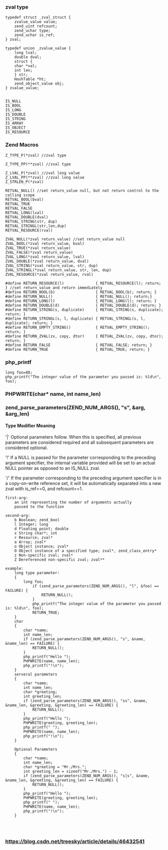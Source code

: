 ### zval type
```
typedef struct _zval_struct {
	zvalue_value value;
	zend_uint refcount;
	zend_uchar type;
	zend_uchar is_ref;
} zval;

typedef union _zvalue_value {
	long lval;
	double dval;
	struct {
	char *val;
	int len;
	} str;
	HashTable *ht;
	zend_object_value obj;
} zvalue_value;


IS_NULL
IS_BOOL
IS_LONG
IS_DOUBLE
IS_STRING
IS_ARRAY
IS_OBJECT
IS_RESOURCE
```


### Zend Macros
```
Z_TYPE_P(*zval) //zval type 

Z_TYPE_PP(**zval) //zval type 

Z_LVAL_P(*zval) //zval long value
Z_LVAL_PP(**zval) //zval long value
Z_STRLEN_P(*zval)

RETVAL_NULL() //set return_value null, but not return control to the calling scope
RETVAL_BOOL(bval)
RETVAL_TRUE
RETVAL_FALSE
RETVAL_LONG(lval)
RETVAL_DOUBLE(dval)
RETVAL_STRING(str, dup)
RETVAL_STRINGL(str,len,dup)
RETVAL_RESOURCE(rval)

ZVAL_NULL(*zval return_value) //set return_value null
ZVAL_BOOL(*zval return_value, bval) 
ZVAL_TRUE(*zval return_value) 
ZVAL_FALSE(*zval return_value) 
ZVAL_LONG(*zval return_value, lval) 
ZVAL_DOUBLE(*zval return_value, dval) 
ZVAL_STRING(*zval return_value, str, dup) 
ZVAL_STRINGL(*zval return_value, str, len, dup)
ZVAL_RESOURCE(*zval return_value, rval) 

#define RETURN_RESOURCE(l)              { RETVAL_RESOURCE(l); return; } //set return_value and return immediately
#define RETURN_BOOL(b)                  { RETVAL_BOOL(b); return; }
#define RETURN_NULL()                   { RETVAL_NULL(); return;}
#define RETURN_LONG(l)                  { RETVAL_LONG(l); return; }
#define RETURN_DOUBLE(d)                { RETVAL_DOUBLE(d); return; }
#define RETURN_STRING(s, duplicate)     { RETVAL_STRING(s, duplicate); return; }
#define RETURN_STRINGL(s, l, duplicate) { RETVAL_STRINGL(s, l, duplicate); return; }
#define RETURN_EMPTY_STRING()           { RETVAL_EMPTY_STRING(); return; }
#define RETURN_ZVAL(zv, copy, dtor)     { RETVAL_ZVAL(zv, copy, dtor); return; }
#define RETURN_FALSE                    { RETVAL_FALSE; return; }
#define RETURN_TRUE						{ RETVAL_TRUE; return; }
```

### php_printf
```
long foo=88;
php_printf("The integer value of the parameter you passed is: %ld\n", foo);
```

###	PHPWRITE(char* name, int name_len)


### zend_parse_parameters(ZEND_NUM_ARGS(), "s", &arg, &arg_len)

#### Type Modifier 		Meaning
'|' 				Optional parameters follow. When this is specified, all
					previous parameters are considered required and all
					subsequent parameters are considered optional.

'!' 				If a NULL is passed for the parameter corresponding to the
					preceding argument specifier, the internal variable provided
					will be set to an actual NULL pointer as opposed to an IS_NULL zval.

'/' 				If the parameter corresponding to the preceding argument
					specifier is in a copy-on-write reference set, it will be
					automatically separated into a new zval with is_ref==0, and
					refcount==1.

```
first-arg:
	an int representing the number of arguments actually
	passed to the function

second-arg:
	b Boolean; zend_bool
	l Integer; long
	d Floating point; double
	s String char*; int
	r Resource; zval*
	a Array; zval*
	o Object instance; zval*
	O Object instance of a specified type; zval*, zend_class_entry*
	z Non-specific zval; zval*
	Z Dereferenced non-specific zval; zval**

example:
	long type parameter:
	{
		long foo;
			if (zend_parse_parameters(ZEND_NUM_ARGS(), "l", &foo) == FAILURE) {
				RETURN_NULL();
			}
			php_printf("The integer value of the parameter you passed is: %ld\n", foo);
			RETURN_TRUE;
	}
	char 
	{
		char *name;
		int name_len;
		if (zend_parse_parameters(ZEND_NUM_ARGS(), "s", &name, &name_len) == FAILURE) {
			RETURN_NULL();
		}
		php_printf("Hello ");
		PHPWRITE(name, name_len);
		php_printf("!\n");
	}
	serveral parameters
	{
		char *name;
		int name_len;
		char *greeting;
		int greeting_len;
		if (zend_parse_parameters(ZEND_NUM_ARGS(), "ss", &name, &name_len, &greeting, &greeting_len) == FAILURE) {
			RETURN_NULL();
		}
		php_printf("Hello ");
		PHPWRITE(greeting, greeting_len);
		php_printf(" ");
		PHPWRITE(name, name_len);
		php_printf("!\n");
	}
	
	Optional Parameters
	{
		char *name;
		int name_len;
		char *greeting = "Mr./Mrs.";
		int greeting_len = sizeof("Mr./Mrs.") - 1;
		if (zend_parse_parameters(ZEND_NUM_ARGS(), "s|s", &name, &name_len, &greeting, &greeting_len) == FAILURE) {
			RETURN_NULL();
		}
		php_printf("Hello ");
		PHPWRITE(greeting, greeting_len);
		php_printf(" ");
		PHPWRITE(name, name_len);
		php_printf("!\n");
	}


	
```

### https://blog.csdn.net/treesky/article/details/46432541